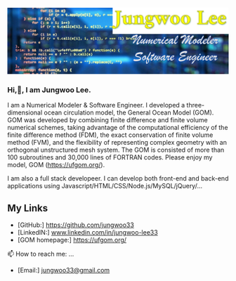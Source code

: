 ![Jungwoo Lee](./assets/jungwoo_v7.gif)
### Hi,👋, I am Jungwoo Lee.

I am a Numerical Modeler & Software Engineer. I developed a three-dimensional ocean circulation model, the General Ocean Model (GOM). GOM was developed by combining finite difference and finite volume numerical schemes, taking advantage of the computational efficiency of the finite difference method (FDM), the exact conservation of finite volume method (FVM), and the flexibility of representing complex geometry with an orthogonal unstructured mesh system. The GOM is consisted of more than 100 subroutines and 30,000 lines of FORTRAN codes. Please enjoy my model, GOM (https://ufgom.org/). 

I am also a full stack developeer. I can develop both front-end and back-end applications using Javascript/HTML/CSS/Node.js/MySQL/jQuery/...

## My Links
+ [GitHub:] https://github.com/jungwoo33<br>
+ [LinkedIN:] www.linkedin.com/in/jungwoo-lee33<br>
+ [GOM homepage:] https://ufgom.org/<br>

📫 How to reach me: ...
+ [Email:] jungwoo33@gmail.com<br>

<!--
**jungwoo33/jungwoo33** is a ✨ _special_ ✨ repository because its `README.md` (this file) appears on your GitHub profile.

Here are some ideas to get you started:

- 🔭 I’m currently working on ...
- 🌱 I’m currently learning ...
- 👯 I’m looking to collaborate on ...
- 🤔 I’m looking for help with ...
- 💬 Ask me about ...
- 📫 How to reach me: ...
- 😄 Pronouns: ...
- ⚡ Fun fact: ...
-->
